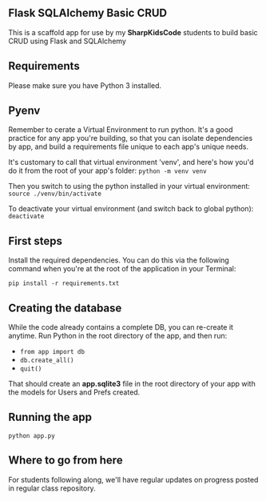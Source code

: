 ## Flask SQLAlchemy Basic CRUD
This is a scaffold app for use by my **SharpKidsCode** students to build basic CRUD using Flask and SQLAlchemy

## Requirements
Please make sure you have Python 3 installed.

## Pyenv
Remember to cerate a Virtual Environment to run python. It's a good practice for any app you're building, so that you can isolate dependencies by app, and build a requirements file unique to each app's unique needs.

It's customary to call that virtual environment 'venv', and here's how you'd do it from the root of your app's folder:
`python -m venv venv`

Then you switch to using the python installed in your virtual environment:
`source ./venv/bin/activate`

To deactivate your virtual environment (and switch back to global python):
`deactivate`

## First steps
Install the required dependencies. You can do this via the following command when you're at the root of the application in your Terminal:

`pip install -r requirements.txt`

## Creating the database
While the code already contains a complete DB, you can re-create it anytime. Run Python in the root directory of the app, and then run:
- `from app import db`
- `db.create_all()`
- `quit()`

That should create an **app.sqlite3** file in the root directory of your app with the models for Users and Prefs created.

## Running the app
`python app.py`

## Where to go from here
For students following along, we'll have regular updates on progress posted in regular class repository.